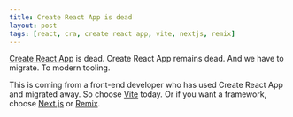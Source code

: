 ```yaml
---
title: Create React App is dead
layout: post
tags: [react, cra, create react app, vite, nextjs, remix]
---
```

[Create React App](https://create-react-app.dev/) is dead. Create React App remains dead. And we have to migrate. To modern tooling.

This is coming from a front-end developer who has used Create React App and migrated away. So choose [Vite](https://vite.dev/) today. Or if you want a framework, choose [Next.js](https://nextjs.org/) or [Remix](https://remix.run/).
